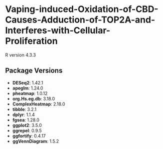 # Vaping-induced-Oxidation-of-CBD-Causes-Adduction-of-TOP2A-and-Interferes-with-Cellular-Proliferation
R version 4.3.3

## Package	Versions
- **DESeq2**: 1.42.1
- **apeglm**: 1.24.0
- **pheatmap**: 1.0.12
- **org.Hs.eg.db**: 3.18.0
- **ComplexHeatmap**: 2.18.0
- **tibble**: 3.2.1
- **dplyr**: 1.1.4
- **fgsea**: 1.28.0
- **ggplot2**: 3.5.0
- **ggrepel**: 0.9.5
- **ggfortify**: 0.4.17
- **ggVennDiagram**: 1.5.2
